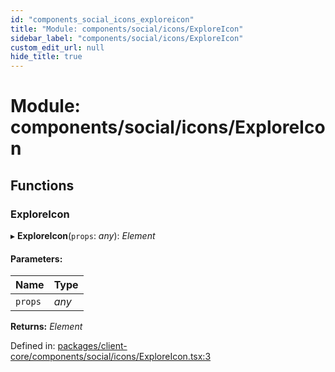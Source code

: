 ```yaml
---
id: "components_social_icons_exploreicon"
title: "Module: components/social/icons/ExploreIcon"
sidebar_label: "components/social/icons/ExploreIcon"
custom_edit_url: null
hide_title: true
---
```


# Module: components/social/icons/ExploreIcon

## Functions

### ExploreIcon

▸ **ExploreIcon**(`props`: *any*): *Element*

#### Parameters:

Name | Type |
:------ | :------ |
`props` | *any* |

**Returns:** *Element*

Defined in: [packages/client-core/components/social/icons/ExploreIcon.tsx:3](https://github.com/xr3ngine/xr3ngine/blob/56376a778/packages/client-core/components/social/icons/ExploreIcon.tsx#L3)
